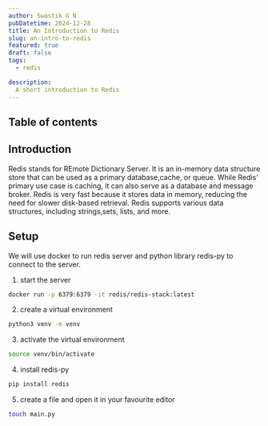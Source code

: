 ```yaml
---
author: Swastik G N
pubDatetime: 2024-12-28
title: An Introduction to Redis
slug: an-intro-to-redis
featured: true
draft: false
tags:
  - redis

description:
  A short introduction to Redis
---
```


## Table of contents 


## Introduction
Redis stands for REmote Dictionary Server.
It is an in-memory data structure store that can be used as a primary database,cache, or queue.
While Redis' primary use case is caching, it can also serve as a database and message broker.
Redis is very fast because it stores data in memory, reducing the need for slower disk-based retrieval.
Redis supports various data structures, including strings,sets, lists, and more.

## Setup  
We will use docker to run redis server and python library redis-py to connect to the server.
 
1. start the server
```bash
docker run -p 6379:6379 -it redis/redis-stack:latest
```
2. create a virtual environment 
```bash
python3 venv -m venv 
```
3. activate the virtual environment
```bash
source venv/bin/activate
```
4. install redis-py
```bash
pip install redis
```
5. create a file and open it in your favourite editor
```bash 
touch main.py
```
 